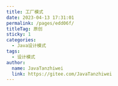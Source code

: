 ```yaml
---
title: 工厂模式
date: 2023-04-13 17:31:01
permalink: /pages/edd06f/
titleTag: 原创
sticky: 1
categories:
  - Java设计模式
tags:
  - 设计模式
author: 
  name: JavaTanzhiwei
  link: https://gitee.com/JavaTanzhiwei
---
```

